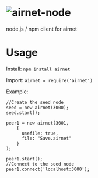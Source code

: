 ![airnet-node](http://i.imgur.com/egTSDXq.png)
===========

node.js / npm client for airnet

Usage
==========
Install: `npm install airnet`

Import: `airnet = require('airnet')`

Example:

```
//Create the seed node
seed = new airnet(3000);
seed.start();

peer1 = new airnet(3001,
    {
      usefile: true,
      file: "Save.airnet"
    }
);

peer1.start();
//Connect to the seed node
peer1.connect('localhost:3000');
```
